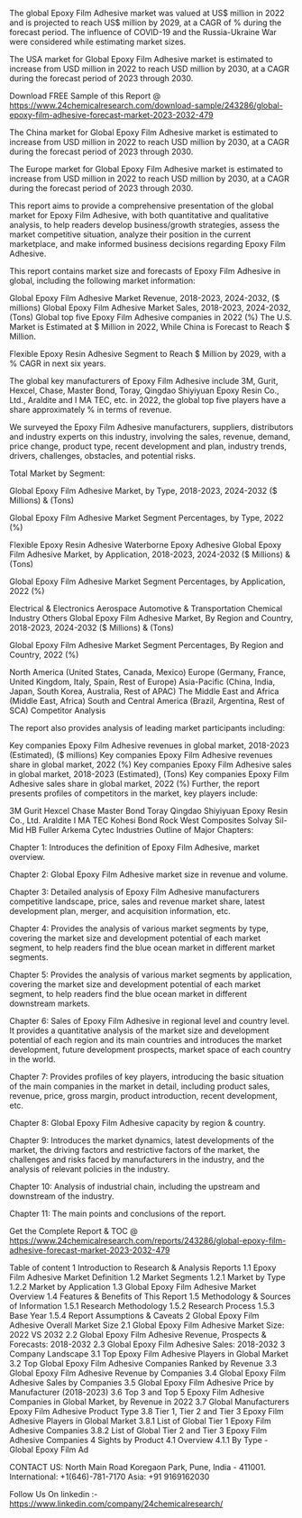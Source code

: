 The global Epoxy Film Adhesive market was valued at US$ million in 2022 and is projected to reach US$ million by 2029, at a CAGR of % during the forecast period. The influence of COVID-19 and the Russia-Ukraine War were considered while estimating market sizes.

The USA market for Global Epoxy Film Adhesive  market is estimated to increase from USD million in 2022 to reach USD million by 2030, at a CAGR during the forecast period of 2023 through 2030.

Download FREE Sample of this Report @ https://www.24chemicalresearch.com/download-sample/243286/global-epoxy-film-adhesive-forecast-market-2023-2032-479

The China market for Global Epoxy Film Adhesive  market is estimated to increase from USD million in 2022 to reach USD million by 2030, at a CAGR during the forecast period of 2023 through 2030.

The Europe market for Global Epoxy Film Adhesive  market is estimated to increase from USD million in 2022 to reach USD million by 2030, at a CAGR during the forecast period of 2023 through 2030.

This report aims to provide a comprehensive presentation of the global market for Epoxy Film Adhesive, with both quantitative and qualitative analysis, to help readers develop business/growth strategies, assess the market competitive situation, analyze their position in the current marketplace, and make informed business decisions regarding Epoxy Film Adhesive.

This report contains market size and forecasts of Epoxy Film Adhesive in global, including the following market information:

Global Epoxy Film Adhesive Market Revenue, 2018-2023, 2024-2032, ($ millions)
Global Epoxy Film Adhesive Market Sales, 2018-2023, 2024-2032, (Tons)
Global top five Epoxy Film Adhesive companies in 2022 (%)
The U.S. Market is Estimated at $ Million in 2022, While China is Forecast to Reach $ Million.

Flexible Epoxy Resin Adhesive Segment to Reach $ Million by 2029, with a % CAGR in next six years.

The global key manufacturers of Epoxy Film Adhesive include 3M, Gurit, Hexcel, Chase, Master Bond, Toray, Qingdao Shiyiyuan Epoxy Resin Co., Ltd., Araldite and I MA TEC, etc. in 2022, the global top five players have a share approximately % in terms of revenue.

We surveyed the Epoxy Film Adhesive manufacturers, suppliers, distributors and industry experts on this industry, involving the sales, revenue, demand, price change, product type, recent development and plan, industry trends, drivers, challenges, obstacles, and potential risks.

Total Market by Segment:

Global Epoxy Film Adhesive Market, by Type, 2018-2023, 2024-2032 ($ Millions) & (Tons)

Global Epoxy Film Adhesive Market Segment Percentages, by Type, 2022 (%)

Flexible Epoxy Resin Adhesive
Waterborne Epoxy Adhesive
Global Epoxy Film Adhesive Market, by Application, 2018-2023, 2024-2032 ($ Millions) & (Tons)

Global Epoxy Film Adhesive Market Segment Percentages, by Application, 2022 (%)

Electrical & Electronics
Aerospace
Automotive & Transportation
Chemical Industry
Others
Global Epoxy Film Adhesive Market, By Region and Country, 2018-2023, 2024-2032 ($ Millions) & (Tons)

Global Epoxy Film Adhesive Market Segment Percentages, By Region and Country, 2022 (%)

North America (United States, Canada, Mexico)
Europe (Germany, France, United Kingdom, Italy, Spain, Rest of Europe)
Asia-Pacific (China, India, Japan, South Korea, Australia, Rest of APAC)
The Middle East and Africa (Middle East, Africa)
South and Central America (Brazil, Argentina, Rest of SCA)
Competitor Analysis

The report also provides analysis of leading market participants including:

Key companies Epoxy Film Adhesive revenues in global market, 2018-2023 (Estimated), ($ millions)
Key companies Epoxy Film Adhesive revenues share in global market, 2022 (%)
Key companies Epoxy Film Adhesive sales in global market, 2018-2023 (Estimated), (Tons)
Key companies Epoxy Film Adhesive sales share in global market, 2022 (%)
Further, the report presents profiles of competitors in the market, key players include:

3M
Gurit
Hexcel
Chase
Master Bond
Toray
Qingdao Shiyiyuan Epoxy Resin Co., Ltd.
Araldite
I MA TEC
Kohesi Bond
Rock West Composites
Solvay
Sil-Mid
HB Fuller
Arkema
Cytec Industries
Outline of Major Chapters:

Chapter 1: Introduces the definition of Epoxy Film Adhesive, market overview.

Chapter 2: Global Epoxy Film Adhesive market size in revenue and volume.

Chapter 3: Detailed analysis of Epoxy Film Adhesive manufacturers competitive landscape, price, sales and revenue market share, latest development plan, merger, and acquisition information, etc.

Chapter 4: Provides the analysis of various market segments by type, covering the market size and development potential of each market segment, to help readers find the blue ocean market in different market segments.

Chapter 5: Provides the analysis of various market segments by application, covering the market size and development potential of each market segment, to help readers find the blue ocean market in different downstream markets.

Chapter 6: Sales of Epoxy Film Adhesive in regional level and country level. It provides a quantitative analysis of the market size and development potential of each region and its main countries and introduces the market development, future development prospects, market space of each country in the world.

Chapter 7: Provides profiles of key players, introducing the basic situation of the main companies in the market in detail, including product sales, revenue, price, gross margin, product introduction, recent development, etc.

Chapter 8: Global Epoxy Film Adhesive capacity by region & country.

Chapter 9: Introduces the market dynamics, latest developments of the market, the driving factors and restrictive factors of the market, the challenges and risks faced by manufacturers in the industry, and the analysis of relevant policies in the industry.

Chapter 10: Analysis of industrial chain, including the upstream and downstream of the industry.

Chapter 11: The main points and conclusions of the report.

Get the Complete Report & TOC @ https://www.24chemicalresearch.com/reports/243286/global-epoxy-film-adhesive-forecast-market-2023-2032-479

Table of content
1 Introduction to Research & Analysis Reports
1.1 Epoxy Film Adhesive Market Definition
1.2 Market Segments
1.2.1 Market by Type
1.2.2 Market by Application
1.3 Global Epoxy Film Adhesive Market Overview
1.4 Features & Benefits of This Report
1.5 Methodology & Sources of Information
1.5.1 Research Methodology
1.5.2 Research Process
1.5.3 Base Year
1.5.4 Report Assumptions & Caveats
2 Global Epoxy Film Adhesive Overall Market Size
2.1 Global Epoxy Film Adhesive Market Size: 2022 VS 2032
2.2 Global Epoxy Film Adhesive Revenue, Prospects & Forecasts: 2018-2032
2.3 Global Epoxy Film Adhesive Sales: 2018-2032
3 Company Landscape
3.1 Top Epoxy Film Adhesive Players in Global Market
3.2 Top Global Epoxy Film Adhesive Companies Ranked by Revenue
3.3 Global Epoxy Film Adhesive Revenue by Companies
3.4 Global Epoxy Film Adhesive Sales by Companies
3.5 Global Epoxy Film Adhesive Price by Manufacturer (2018-2023)
3.6 Top 3 and Top 5 Epoxy Film Adhesive Companies in Global Market, by Revenue in 2022
3.7 Global Manufacturers Epoxy Film Adhesive Product Type
3.8 Tier 1, Tier 2 and Tier 3 Epoxy Film Adhesive Players in Global Market
3.8.1 List of Global Tier 1 Epoxy Film Adhesive Companies
3.8.2 List of Global Tier 2 and Tier 3 Epoxy Film Adhesive Companies
4 Sights by Product
4.1 Overview
4.1.1 By Type - Global Epoxy Film Ad

CONTACT US:
North Main Road Koregaon Park, Pune, India - 411001.
International: +1(646)-781-7170
Asia: +91 9169162030

Follow Us On linkedin :- https://www.linkedin.com/company/24chemicalresearch/
